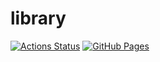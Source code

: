 # library
[![Actions Status](https://github.com/gyouzasushi/library/workflows/verify/badge.svg)](https://github.com/gyouzasushi/library/actions)
[![GitHub Pages](https://img.shields.io/static/v1?label=GitHub+Pages&message=+&color=brightgreen&logo=github)](https://gyouzasushi.github.io/library/) 
